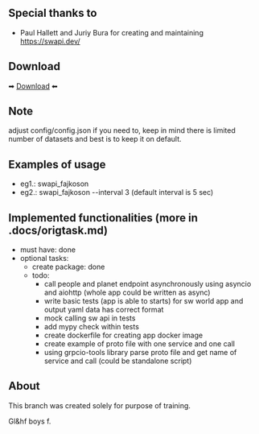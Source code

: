 
## Special thanks to 
- Paul Hallett and Juriy Bura for creating and maintaining https://swapi.dev/ 

## Download

➡ [Download](https://github.com/fajkoson/swapi/archive/refs/heads/main.zip) ⬅

## Note
adjust config/config.json if you need to, keep in mind there is limited 
number of datasets and best is to keep it on default.

## Examples of usage
- eg1.: swapi_fajkoson
- eg2.: swapi_fajkoson --interval 3 (default interval is 5 sec)


## Implemented functionalities (more in .docs/origtask.md)
- must have: done
- optional tasks: 
    - create package: done
    - todo:
        - call people and planet endpoint asynchronously using asyncio and aiohttp (whole app could be written as async)
        - write basic tests (app is able to starts) for sw world app and output yaml data has correct format
        - mock calling sw api in tests
        - add mypy check within tests
        - create dockerfile for creating app docker image
        - create example of proto file with one service and one call
        - using grpcio-tools library parse proto file and get name of service and call (could be standalone script)

## About
This branch was created solely for purpose of training.

Gl&hf boys f.
